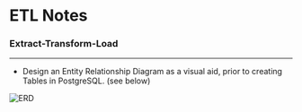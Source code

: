 # ETL Notes
### Extract-Transform-Load
--- 
- Design an Entity Relationship Diagram as a visual aid, prior to creating Tables in PostgreSQL. (see below)

![ERD](https://user-images.githubusercontent.com/82069038/131204107-46a244f9-fc15-4778-8fd8-3a3ae19f4c89.png)




